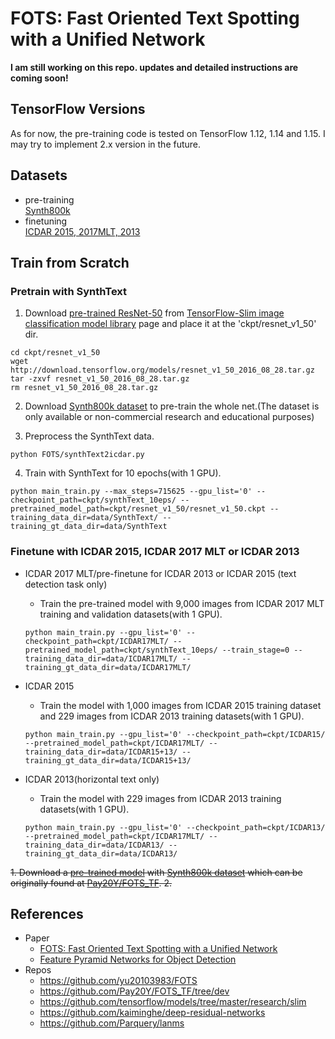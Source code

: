 # FOTS: Fast Oriented Text Spotting with a Unified Network

**I am still working on this repo. updates and detailed instructions are coming soon!**

## TensorFlow Versions
As for now, the pre-training code is tested on TensorFlow 1.12, 1.14 and 1.15. I may try to implement 2.x version in the future.

## Datasets
- pre-training<br>
[Synth800k](https://www.robots.ox.ac.uk/~vgg/data/scenetext/)
- finetuning<br>
[ICDAR 2015, 2017MLT, 2013](https://rrc.cvc.uab.es/)

## Train from Scratch
### Pretrain with SynthText
1. Download [pre-trained ResNet-50](http://download.tensorflow.org/models/resnet_v1_50_2016_08_28.tar.gz) from [TensorFlow-Slim image classification model library](https://github.com/tensorflow/models/tree/master/research/slim) page and place it at the 'ckpt/resnet_v1_50' dir.<br>
```
cd ckpt/resnet_v1_50
wget http://download.tensorflow.org/models/resnet_v1_50_2016_08_28.tar.gz
tar -zxvf resnet_v1_50_2016_08_28.tar.gz
rm resnet_v1_50_2016_08_28.tar.gz
```
2. Download [Synth800k dataset](https://www.robots.ox.ac.uk/~vgg/data/scenetext/) to pre-train the whole net.(The dataset is only available or non-commercial research and educational purposes)<br>

3. Preprocess the SynthText data.<br>
``` 
python FOTS/synthText2icdar.py
```

4. Train with SynthText for 10 epochs(with 1 GPU).<br>
```
python main_train.py --max_steps=715625 --gpu_list='0' --checkpoint_path=ckpt/synthText_10eps/ --pretrained_model_path=ckpt/resnet_v1_50/resnet_v1_50.ckpt --training_data_dir=data/SynthText/ --training_gt_data_dir=data/SynthText
```

### Finetune with ICDAR 2015, ICDAR 2017 MLT or ICDAR 2013
- ICDAR 2017 MLT/pre-finetune for ICDAR 2013 or ICDAR 2015 (text detection task only)
  - Train the pre-trained model with 9,000 images from ICDAR 2017 MLT training and validation datasets(with 1 GPU).
  ```
  python main_train.py --gpu_list='0' --checkpoint_path=ckpt/ICDAR17MLT/ --pretrained_model_path=ckpt/synthText_10eps/ --train_stage=0 --training_data_dir=data/ICDAR17MLT/ --training_gt_data_dir=data/ICDAR17MLT/
  ```

- ICDAR 2015
  - Train the model with 1,000 images from ICDAR 2015 training dataset and 229 images from ICDAR 2013 training datasets(with 1 GPU).
  ```
  python main_train.py --gpu_list='0' --checkpoint_path=ckpt/ICDAR15/ --pretrained_model_path=ckpt/ICDAR17MLT/ --training_data_dir=data/ICDAR15+13/ --training_gt_data_dir=data/ICDAR15+13/
  ```
  
- ICDAR 2013(horizontal text only)
  - Train the model with 229 images from ICDAR 2013 training datasets(with 1 GPU).
  ```
  python main_train.py --gpu_list='0' --checkpoint_path=ckpt/ICDAR13/ --pretrained_model_path=ckpt/ICDAR17MLT/ --training_data_dir=data/ICDAR13/ --training_gt_data_dir=data/ICDAR13/
  ```
~~1. Download a [pre-trained model](https://github.com/Pay20Y/FOTS_TF/releases/download/v2/SynthText_6_epochs.tar) with [Synth800k dataset](https://www.robots.ox.ac.uk/~vgg/data/scenetext/) which can be originally found at [Pay20Y/FOTS_TF](https://github.com/Pay20Y/FOTS_TF/tree/dev).
2.~~


## References
- Paper
  - [FOTS: Fast Oriented Text Spotting with a Unified Network](https://arxiv.org/pdf/1801.01671.pdf)<br>
  - [Feature Pyramid Networks for Object Detection](https://arxiv.org/pdf/1612.03144.pdf)<br>
- Repos
  - https://github.com/yu20103983/FOTS<br>
  - https://github.com/Pay20Y/FOTS_TF/tree/dev<br>
  - https://github.com/tensorflow/models/tree/master/research/slim<br>
  - https://github.com/kaiminghe/deep-residual-networks<br>
  - https://github.com/Parquery/lanms<br>

